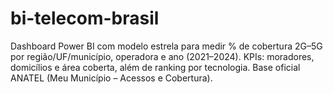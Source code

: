 # bi-telecom-brasil
Dashboard Power BI com modelo estrela para medir % de cobertura 2G–5G por região/UF/município, operadora e ano (2021–2024). KPIs: moradores, domicílios e área coberta, além de ranking por tecnologia. Base oficial ANATEL (Meu Município – Acessos e Cobertura).
